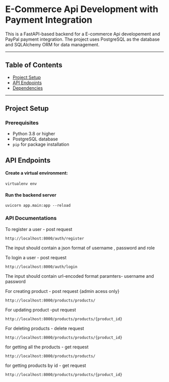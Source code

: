 # E-Commerce Api Development with Payment Integration

This is a FastAPI-based backend for a E-commerce Api developement and PayPal payment integration. The project uses PostgreSQL as the database and SQLAlchemy ORM for data management.

---

## Table of Contents

- [Project Setup](#project-setup)
- [API Endpoints](#api-endpoints)
- [Dependencies](#dependencies)

---

## Project Setup

### Prerequisites

- Python 3.8 or higher
- PostgreSQL database
- `pip` for package installation

## API Endpoints
#### Create a virtual environment:
```
virtualenv env
```
#### Run the backend server
```
uvicorn app.main:app --reload
```
### API Documentations
To register a user - post request
```
http://localhost:8000/auth/register
```
The input should contain a json format of username , password and role

To login a user - post request
```
http://localhost:8000/auth/login
```
The input should contain url-encoded format paramters- username and password

For creating product - post request {admin acess only}
```
http://localhost:8000/products/products/
```
For updating product -put request
```
http://localhost:8000/products/products/{product_id}
```
For deleting products - delete request
```
http://localhost:8000/products/products/{product_id}
```
for getting all the products - get request
```
http://localhost:8000/products/products/
```
for getting products by id - get request
```
http://localhost:8000/products/products/{product_id}
```

